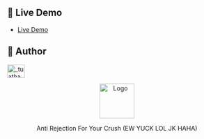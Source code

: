 ## 🚀 Live Demo
- [Live Demo](https://joshbot.vercel.app/)

## 👤 Author
<p align="left">
<a href="https://twitter.com/joshuajabonete_" target="blank"><img align="center" src="https://raw.githubusercontent.com/rahuldkjain/github-profile-readme-generator/master/src/images/icons/Social/twitter.svg" alt="_tuatha" height="30" width="40" /></a>
</p>

<div align="center">
  <a href="https://github.com/joshuajabonete">
    <img src="img/readme-2.png" alt="Logo" height="80">
  </a>

  
  <p align="center">
    Anti Rejection For Your Crush (EW YUCK LOL JK HAHA)
